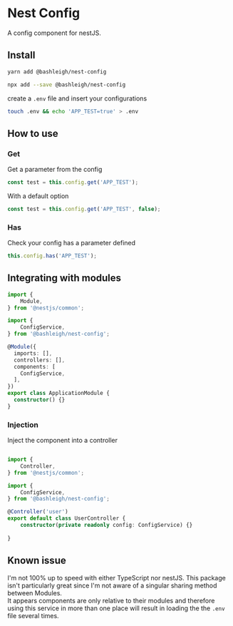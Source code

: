 Nest Config
===

A config component for nestJS.

## Install

```bash
yarn add @bashleigh/nest-config
```

```bash
npx add --save @bashleigh/nest-config
```

create a `.env` file and insert your configurations

```bash
touch .env && echo 'APP_TEST=true' > .env
```

## How to use

### Get

Get a parameter from the config

```typescript
const test = this.config.get('APP_TEST');
```
With a default option

```typescript
const test = this.config.get('APP_TEST', false);
```

### Has

Check your config has a parameter defined

```typescript
this.config.has('APP_TEST');
```


## Integrating with modules

```typescript
import {
    Module,
} from '@nestjs/common';

import {
    ConfigService,
} from '@bashleigh/nest-config';

@Module({
  imports: [],
  controllers: [],
  components: [
    ConfigService,
  ],
})
export class ApplicationModule {
  constructor() {}
}

```

### Injection

Inject the component into a controller 

```typescript

import {
    Controller,
} from '@nestjs/common';

import {
    ConfigService,
} from '@bashleigh/nest-config';

@Controller('user')
export default class UserController {
    constructor(private readonly config: ConfigService) {}
    
}

```

## Known issue

I'm not 100% up to speed with either TypeScript nor nestJS. This package isn't particularly great since I'm not aware of a singular sharing method between Modules.  
It appears components are only relative to their modules and therefore using this service in more than one place will result in loading the the `.env` file several times.